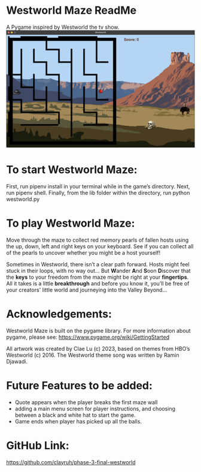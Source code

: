 # Westworld Maze ReadMe

A Pygame inspired by Westworld the tv show.
![Westworld Pygame display](/assets/images/Westworld-maze.jpg "Westworld maze game display")


# To start Westworld Maze:
First, run pipenv install in your terminal while in the game’s directory. Next, run pipenv shell. Finally, from the lib folder within the directory, run python westworld.py


# To play Westworld Maze:
Move through the maze to collect red memory pearls of fallen hosts using the up, down, left and right keys on your keyboard.  See if you can collect all of the pearls to uncover whether you might be a host yourself!

Sometimes in Westworld, there isn’t a clear path forward. Hosts might feel stuck in their loops, with no way out… But **W**ander **A**nd **S**oon **D**iscover that the **keys** to your freedom from the maze might be right at your **fingertips**. All it takes is a little **breakthrough** and before you know it, you’ll be free of your creators' little world and journeying into the Valley Beyond…


# Acknowledgements:
Westworld Maze is built on the pygame library. For more information about pygame, please see:
https://www.pygame.org/wiki/GettingStarted

All artwork was created by Clae Lu (c) 2023, based on themes from HBO’s Westworld (c) 2016. The Westworld theme song was written by Ramin Djawadi. 


# Future Features to be added:
- Quote appears when the player breaks the first maze wall
- adding a main menu screen for player instructions, and choosing between a black and white hat to start the game.
- Game ends when player has picked up all the balls.


# GitHub Link:
https://github.com/clayruh/phase-3-final-westworld
